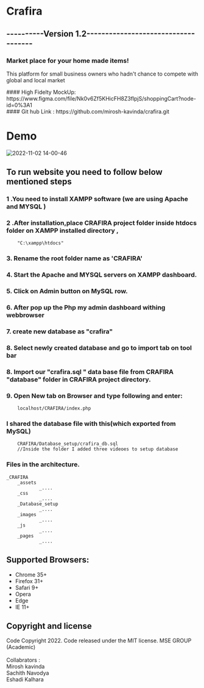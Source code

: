 

<h1 class='center'>Crafira </h1>
<h2 class='center'>----------Version 1.2------------------------------------ </h2>
<h3 class='center'>Market place for your home made items! </h3>

<p>This platform for small business owners who hadn't chance to compete with global and local market</p>
#### High Fidelty MockUp: https://www.figma.com/file/Nk0v6Zf5KHicFH8Z3flpjS/shoppingCart?node-id=0%3A1 <br>
#### Git hub Link : https://github.com/mirosh-kavinda/crafira.git 

<h1 style="align-items: 'center'">Demo</h1>


![2022-11-02 14-00-46](https://user-images.githubusercontent.com/74175084/199441078-c35b39a0-ffdc-4571-9ec2-96ce39ada5ab.gif)


## To run website you need to follow below mentioned steps

### 1 .You need to install XAMPP software (we are using Apache and MYSQL )
### 2 .After installation,place CRAFIRA project folder inside htdocs folder on  XAMPP installed directory , 
        "C:\xampp\htdocs"
### 3. Rename the root folder name as 'CRAFIRA'
### 4. Start the Apache and MYSQL servers on XAMPP dashboard.
### 5. Click on Admin button on MySQL row.
### 6. After pop up the Php my admin dashboard withing webbrowser
### 7. create new database as "crafira" 
### 8. Select newly created database and go to import tab on tool bar
### 8. Import our "crafira.sql " data base file from CRAFIRA "database" folder in CRAFIRA project directory.
### 9. Open New tab on Browser and type following and enter:
        localhost/CRAFIRA/index.php

### I shared the database file with this(which exported from MySQL)
        CRAFIRA/Database_setup/crafira_db.sql
        //Inside the folder I added three videoes to setup database 
### Files in the architecture.


    _CRAFIRA
        _assets
                _....
        _css
                _....
        _Database_setup
                _....
        _images
                _....
        _js
                _....
        _pages
                _....
       
     

## Supported Browsers:
- Chrome 35+
- Firefox 31+
- Safari 9+
- Opera
- Edge
- IE 11+



## Copyright and license
Code Copyright 2022. Code released under the MIT license.
MSE GROUP (Academic)
<br>
<br>
Collabrators : <br>
Mirosh kavinda <br>
Sachith Navodya <br>
Eshadi Kalhara <br>


